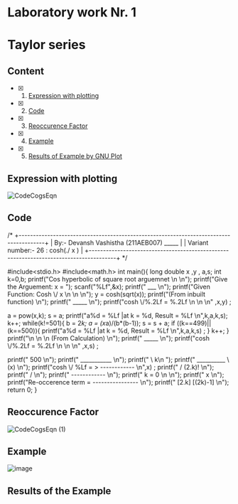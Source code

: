 # Laboratory work Nr. 1
# Taylor series


## Content
- [x] 1. [Expression with plotting](https://github.com/Devansh-Vashistha/RTR105/blob/main/The%20Lab%201/LAB%201%20Report.md#expression-with-plotting)
- [x] 2. [Code](https://github.com/Devansh-Vashistha/RTR105/blob/main/The%20Lab%201/LAB%201%20Report.md#code)
- [x] 3. [Reoccurence Factor](https://github.com/Devansh-Vashistha/RTR105/blob/main/The%20Lab%201/LAB%201%20Report.md#reoccurence-factor)
- [x] 4. [Example](https://github.com/Devansh-Vashistha/RTR105/blob/main/The%20Lab%201/LAB%201%20Report.md#example)
- [x] 5. [Results of Example by GNU Plot](https://github.com/Devansh-Vashistha/RTR105/blob/main/The%20Lab%201/LAB%201%20Report.md#results-of-example-by-gnu-plot)


## Expression with plotting
![CodeCogsEqn](https://user-images.githubusercontent.com/89969531/150640846-43b6c909-44e0-424e-9468-56c2401d0c7f.svg)



## Code
/*
+---------------------------------------------------------------------------------------+
| By:- Devansh Vashistha (211AEB007)    _____                                           |
| Variant number:- 26         :  cosh(./  x  )                                          |
+---------------------------------------------------------------------------------------+
*/

#include<stdio.h>
#include<math.h>
int main(){
long double x ,y , a,s;
int k=0,b;
printf("Cos hyperbolic of square root arguemnet \n \n");
printf("Give the Arguement:  x = ");
scanf("%Lf",&x);
printf("                             ___  \n");
printf("Given Function:       Cosh \\/ x   \n \n \n");
y = cosh(sqrt(x));
printf("(From inbuilt function) \n");
printf("        _____   \n");
printf("cosh  \\/%.2Lf   = %.2Lf \n \n \n" ,x,y) ;

a = pow(x,k);
s = a;
printf("a%d = %Lf       |at k = %d, Result = %Lf \n",k,a,k,s);
k++;
while(k!=501){
    b = 2*k;
    a = (x*a)/(b*(b-1));
    s = s + a;
    if ((k==499)||(k==500)){
        printf("a%d = %Lf   |at k = %d, Result = %Lf \n",k,a,k,s) ;
        }
    k++;
}
printf("\n \n \n (From Calculation) \n");
printf("        _____   \n");
printf("cosh  \\/%.2Lf   = %.2Lf \n \n \n" ,x,s) ;

printf("                            500 \n");
printf("                         ___________ \n");
printf("                         \\                        k\n ");
printf("       __________        \\                    (x)  \n");
printf("cosh  \\/ %Lf   =      >              ------------ \n",x) ;
printf("                          /                    (2.k)!  \n");
printf("                         / \n");
printf("                        ------------ \n");
printf("                             k = 0 \n \n");
printf("                             x \n");
printf("Re-occerence term =  ---------------- \n");
printf("                      [2.k] [(2k)-1] \n");
return 0;
}

## Reoccurence Factor
![CodeCogsEqn (1)](https://user-images.githubusercontent.com/89969531/150641298-9ec557cc-012d-49d5-b819-f97d23666a4e.svg)


## Example
![image](https://user-images.githubusercontent.com/89969531/150641285-31e3d0ff-5055-49ec-b56a-9a29a47ad9f0.png)


## Results of the Example
